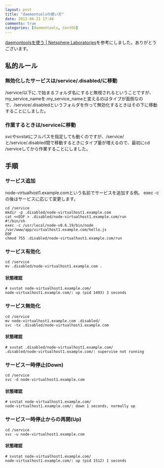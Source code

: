 ```yaml
---
layout: post
title: "daemontoolsの使い方"
date: 2012-06-21 17:48
comments: true
categories: [daemontools, CentOS]
---
```

[daemontoolsを使う | Netsphere Laboratories](http://www.nslabs.jp/daemontools.rhtml)を参考にしました。ありがとうございます。

## 私的ルール

### 無効化したサービスは/service/.disabled/に移動
/service/以下に.で始まるフォルダ名にすると無視されるということですが、my_service_nameを.my_service_nameと変えるのはタイプが面倒なので、/service/.disabledというフォルダを作って無効化するときはその下に移動することにしました。

### 作業するときは/serviceに移動
svcやsvstatにフルパスを指定しても動くのですが、/service/と/service/.disabled間で移動するときにタイプ量が増えるので、最初にcd /serviceしてから作業することにしました。


## 手順
### サービス追加
node-virtualhost1.example.comという名前でサービスを追加する例。
exec -cの後はサービスに応じて変更します。

```
cd /service
mkdir -p .disabled/node-virtualhost1.example.com
cat <<EOF > .disabled/node-virtualhost1.example.com/run
#!/bin/sh
exec -c /usr/local/node-v0.6.19/bin/node /var/www/app/virtualhost1.example.com/hello.js
EOF
chmod 755 .disabled/node-virtualhost1.example.com/run
```

### サービス有効化

```
cd /service
mv .disabled/node-virtualhost1.example.com .
```

#### 状態確認
```
# svstat node-virtualhost1.example.com/
node-virtualhost1.example.com/: up (pid 1493) 3 seconds
```

### サービス無効化

```
cd /service
mv node-virtualhost1.example.com .disabled/
svc -tx .disabled/node-virtualhost1.example.com
```

#### 状態確認
```
# svstat .disabled/node-virtualhost1.example.com/
.disabled/node-virtualhost1.example.com/: supervise not running
```

### サービス一時停止(Down)

```
cd /service
svc -d node-virtualhost1.example.com
```

#### 状態確認
```
# svstat node-virtualhost1.example.com/
node-virtualhost1.example.com/: down 1 seconds, normally up
```

### サービス一時停止からの再開(Up)
```
cd /service
svc -u node-virtualhost1.example.com
```

#### 状態確認
```
# svstat node-virtualhost1.example.com/
node-virtualhost1.example.com/: up (pid 1512) 1 seconds
```


